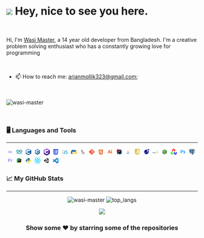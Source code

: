 <!-- markdownlint-disable MD033 -->
<h1><img src="https://emoji.gg/assets/emoji/6391_ablobwave.gif" width="25" /> Hey, nice to see you here.</h1>

<br>

Hi, I'm [Wasi Master](http://www.wasimaster.tk/), a 14 year old developer from Bangladesh. I'm a creative problem solving enthusiast who has a constantly growing love for programming

<br>

- 📫 How to reach me: [arianmollik323@gmail.com](mailto:arianmollik323@gmail.com);

<br>

<p align="left">
    <img src="https://komarev.com/ghpvc/?username=wasi-master" alt="wasi-master" title="Profile Views" />
</p>

</br>

### 🖥️ Languages and Tools

---

<span>
<img height="20" src="Resources/rounded_icons/after_effects.png" alt="Adobe After Effects" title="Adobe After Effects">
<img height="20" src="Resources/rounded_icons/arduino.png" alt="Arduino" title="Arduino">
<img height="20" src="Resources/rounded_icons/c.png" alt="C" title="C">
<img height="20" src="Resources/rounded_icons/cpp.png" alt="C++" title="C++">
<img height="20" src="Resources/rounded_icons/csharp.png" alt="C Sharp" title="C Sharp">
<img height="20" src="Resources/rounded_icons/css.png" alt="CSS" title="CSS">
<img height="20" src="Resources/rounded_icons/discordjs.png" alt="discord.js" title="discord.js">
<img height="20" src="Resources/rounded_icons/discordpy.png" alt="discord.py" title="discord.py">
<img height="20" src="Resources/rounded_icons/flask.png" alt="Flask" title="Flask">
<img height="20" src="Resources/rounded_icons/git.png" alt="Git" title="Git">
<img height="20" src="Resources/rounded_icons/html.png" alt="HTML" title="HTML">
<img height="20" src="Resources/rounded_icons/illustrator.png" alt="Adobe Illustrator" title="Adobe Illustrator">
<img height="20" src="Resources/rounded_icons/intellij.png" alt="Intellij IDEA" title="Intellij IDEA">
<img height="20" src="Resources/rounded_icons/java.png" alt="Java" title="Java">
<img height="20" src="Resources/rounded_icons/javascript.png" alt="JavaScript" title="JavaScript">
<img height="20" src="Resources/rounded_icons/lua.png" alt="Lua" title="Lua">
<img height="20" src="Resources/rounded_icons/mysql.png" alt="MySQL" title="MySQL">
<img height="20" src="Resources/rounded_icons/node.png" alt="node.js" title="node.js">
<img height="20" src="Resources/rounded_icons/opencv.png" alt="Opencv" title="Opencv">
<img height="20" src="Resources/rounded_icons/photoshop.png" alt="Adobe Photoshop" title="Adobe Photoshop">
<img height="20" src="Resources/rounded_icons/postgresql.png" alt="PostgreSQL" title="PostgreSQL">
<img height="20" src="Resources/rounded_icons/premiere_pro.png" alt="Adobe Premiere Pro" title="Adobe Premiere Pro">
<img height="20" src="Resources/rounded_icons/pycharm.png" alt="PyCharm" title="PyCharm">
<img height="20" src="Resources/rounded_icons/python.png" alt="Python" title="Python">
<img height="20" src="Resources/rounded_icons/react.png" alt="React" title="React">
<img height="20" src="Resources/rounded_icons/unity.png" alt="Unity" title="Unity">
<img height="20" src="Resources/rounded_icons/vscode.png" alt="Visual Studio Code" title="Visual Studio Code">
<span>

### 📈 My GitHub Stats

---

<p align="center">
<img src="https://github-readme-stats.vercel.app/api?username=wasi-master&custom_title=Github%20Stats" alt="wasi-master" title="wasi-master" />
<img src="https://github-readme-stats.vercel.app/api/top-langs/?username=wasi-master&layout=compact&langs_count=10" alt="top_langs" title="Top Languages"/>
</p>

<div align="center">
<img src="https://github-readme-stats.vercel.app/api/wakatime?username=wasi_master&layout=compact&custom_title=Time%20Spent%20%28Past%207%20days%29">

### Show some ❤️ by starring some of the repositories

</div>

